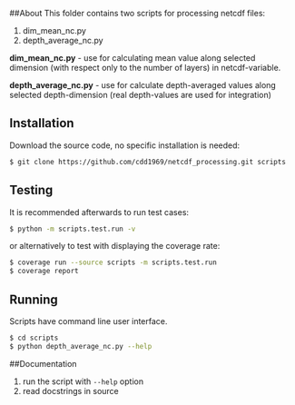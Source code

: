 ##About
This folder contains two scripts for processing netcdf files:

1. dim_mean_nc.py
2. depth_average_nc.py


**dim_mean_nc.py** - use for calculating mean value along selected dimension (with respect only to the number of layers) in netcdf-variable.

**depth_average_nc.py** - use for calculate depth-averaged values along selected depth-dimension (real depth-values are used for integration)

## Installation
Download the source code, no specific installation is needed:

```sh
$ git clone https://github.com/cdd1969/netcdf_processing.git scripts
```
## Testing
It is recommended afterwards to run test cases:

```sh
$ python -m scripts.test.run -v
```
or alternatively to test with displaying the coverage rate:

```sh
$ coverage run --source scripts -m scripts.test.run
$ coverage report
```

## Running
Scripts have command line user interface.

```sh
$ cd scripts
$ python depth_average_nc.py --help
```

##Documentation
1. run the script with `--help` option
2. read docstrings in source
